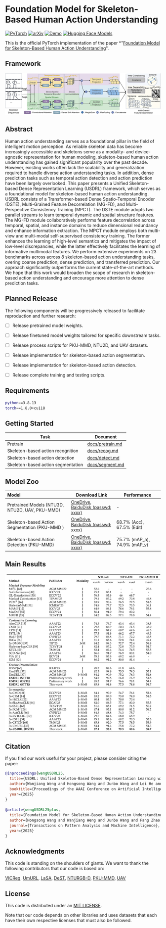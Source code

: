 # Foundation Model for Skeleton-Based Human Action Understanding

<a href="https://pytorch.org/get-started/locally/"><img alt="PyTorch" src="https://img.shields.io/badge/PyTorch-ee4c2c?logo=pytorch&logoColor=white"></a> [![arXiv](https://img.shields.io/badge/arXiv-2412.09220-b31b1b.svg)](https://arxiv.org/abs/2412.09220) <a href="https://arxiv.org/abs/2412.09220"><img alt="Demo" src="https://img.shields.io/badge/-Demo-ea3323?logo=youtube"></a> [![Hugging Face Models](https://img.shields.io/badge/%F0%9F%A4%97%20Hugging%20Face-Models-ffab41)](https://huggingface.co/)

This is the official PyTorch implementation of the paper *"[Foundation Model for Skeleton-Based Human Action Understanding](https://arxiv.org/abs/2508.12586)".



## Framework
![](./images/pipeline.jpg)



## Abstract

Human action understanding serves as a foundational pillar in the field of intelligent motion perception. As reliable skeleton data has become increasingly accessible and skeletons serve as a modality- and device-agnostic representation for human modeling, skeleton-based human action understanding has gained significant popularity over the past decade. However, existing works often lack the scalability and generalization required to handle diverse action understanding tasks. In addition, dense prediction tasks such as temporal action detection and action prediction have been largely overlooked. This paper presents a Unified Skeleton-based Dense Representation Learning (USDRL) framework, which serves as a foundational model for skeleton-based human action understanding. USDRL consists of a Transformer-based Dense Spatio-Temporal Encoder (DSTE), Multi-Grained Feature Decorrelation (MG-FD), and Multi-Perspective Consistency Training (MPCT). The DSTE module adopts two parallel streams to learn temporal dynamic and spatial structure features. The MG-FD module collaboratively performs feature decorrelation across temporal, spatial, and instance domains to reduce dimensional redundancy and enhance information extraction. The MPCT module employs both multi-view and multi-modal self-supervised consistency training. The former enhances the learning of high-level semantics and mitigates the impact of low-level discrepancies, while the latter effectively facilitates the learning of informative multimodal features. We perform extensive experiments on 23 benchmarks across across 8 skeleton-based action understanding tasks, overing coarse prediction, dense prediction, and transferred prediction. Our approach significantly outperforms the current state-of-the-art methods. We hope that this work would broaden the scope of research in skeleton-based action understanding and encourage more attention to dense prediction tasks.



## Planned Release

The following components will be progressively released to facilitate reproduction and further research:
- [ ] Release pretrained model weights.
- [ ] Release finetuned model weights tailored for specific downstream tasks.
- [ ] Release process scripts for PKU-MMD, NTU2D, and UAV datasets.
- [ ] Release implementation for skeleton-based action segmentation.
- [ ] Release implementation for skeleton-based action detection.
- [ ] Release complete training and testing scripts. 



## Requirements

```bash
python==3.8.13
torch==1.8.0+cu118
```



## Getting Started

| Task                               | Document                             |
| ---------------------------------- | ------------------------------------ |
| Pretrain                   | [docs/pretrain.md](docs/pretrain.md) |
| Skeleton-based action recognition  | [docs/recog.md](docs/recog.md)     |
| Skeleton-based action detection    | [docs/detect.md](docs/detect.md)     |
| Skeleton-based action segmentation | [docs/segment.md](docs/segment.md)         |



## Model Zoo

| Model                                          | Download Link                                                | Performance                  |
| :--------------------------------------------- | ------------------------------------------------------------ | ---------------------------- |
| Pretrained Models (NTU3D, NTU2D, UAV, PKU-MMD) | [OneDrive](https://1drv.ms/), [BaiduDisk (passwd: xxxx)](https://1drv.ms/) | -                            |
| Skeleton-based Action Segmentation (PKU-MMD )  | [OneDrive](https://1drv.ms/), [BaiduDisk (passwd: xxxx)](https://1drv.ms/) | 68.7% (Acc), 67.5% (Edit)    |
| Skeleton-based Action Detection (PKU-MMD)      | [OneDrive](https://1drv.ms/), [BaiduDisk (passwd: xxxx)](https://1drv.ms/) | 75.7% (mAP_a), 74.9% (mAP_v) |


## Main Results
![](./images/linear.jpg)



## Citation

If you find our work useful for your project, please consider citing the paper:

```bibtex
@inproceedings{wengUSDRL25,
  title={USDRL: Unified Skeleton-Based Dense Representation Learning with Multi-Grained Feature Decorrelation},
  author={Wanjiang Weng and Hongsong Wang and Junbo Wang and Lei He and Guosen Xie},
  booktitle={Proceedings of the AAAI Conference on Artificial Intelligence},
  year={2025}
}

@article{wengUSDRL25plus,
  title={Foundation Model for Skeleton-Based Human Action Understanding},
  author={Hongsong Wang and Wanjiang Weng and Junbo Wang and Fang Zhao and Guo-sen Xie and Xin Geng and  Liang Wang},
  journal={Transactions on Pattern Analysis and Machine Intelligence},
  year={2025}
}
```



## Acknowledgments

This code is standing on the shoulders of giants. We want to thank the following contributors
that our code is based on:

[VICReg](https://github.com/facebookresearch/VICRegL), [UmURL](https://github.com/HuiGuanLab/UmURL), [LaSA](https://github.com/HaoyuJi/LaSA), [DeST](https://github.com/lyhisme/DeST), [NTURGB-D](https://github.com/shahroudy/NTURGB-D), [PKU-MMD](https://github.com/ECHO960/PKU-MMD), [UAV](https://github.com/SUTDCV/UAV-Human)


## License

This code is distributed under an [MIT LICENSE](LICENSE).

Note that our code depends on other libraries and uses datasets that each have their own respective licenses that must also be followed.





